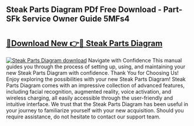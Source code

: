 ## Steak Parts Diagram PDf Free Download - Part-SFk Service Owner Guide 5MFs4

# <h2><a href="http://dflk7c.blite.top/?on=Steak+Parts+Diagram">🔗Download New 👉🔴 Steak Parts Diagram</a></h2>

[![Steak Parts Diagram download](https://i.imgur.com/lujVjoI.png)](http://dflk7c.blite.top/?on=Steak+Parts+Diagram)
Navigate with Confidence This manual guides you through the process of setting up, using, and maintaining your new Steak Parts Diagram with confidence. Thank You for Choosing Us! Enjoy exploring the possibilities with your new Steak Parts Diagram! Steak Parts Diagram comes with an impressive collection of advanced features, including facial recognition, augmented reality, voice activation, and wireless charging, all easily accessible through the user-friendly and intuitive interface. We trust that the Steak Parts Diagram has been useful in your journey to familiarize yourself with your new acquisition. Should you require assistance, do not hesitate to contact our support team.
